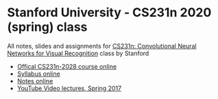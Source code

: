# Stanford University - CS231n 2020 (spring) class

All notes, slides and assignments for [CS231n: Convolutional Neural Networks for Visual Recognition](http://vision.stanford.edu/teaching/cs231n/) class by Stanford

- [Offical CS231n-2028 course online](http://cs231n.stanford.edu/2018/)
- [Syllabus online](http://cs231n.stanford.edu/2018/syllabus.html)
- [Notes online](https://cs231n.github.io/)
- [YouTube Video lectures, Spring 2017](https://www.youtube.com/playlist?list=PLC1qU-LWwrF64f4QKQT-Vg5Wr4qEE1Zxk)
